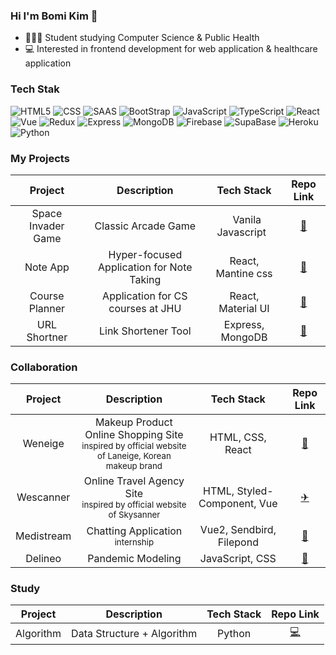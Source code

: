 ### Hi I'm Bomi Kim 👋

- 👩🏻‍💻 Student studying Computer Science & Public Health
- 💻 Interested in frontend development for web application & healthcare application 

### Tech Stak 
![HTML5](https://img.shields.io/badge/HTML5-E34F26?style=flat-square&logo=html5&logoColor=white)
![CSS](https://img.shields.io/badge/-CSS3-007ACC?&style=flat-square&logo=css3&logoColor=white)
![SAAS](https://img.shields.io/badge/Sass-CC6699?style=flat-square&logo=sass&logoColor=white)
![BootStrap](https://img.shields.io/badge/Bootstrap-563D7C?style=flat-square&logo=bootstrap&logoColor=white)
![JavaScript](https://img.shields.io/badge/JavaScript-F7DF1E?style=flat-square&logo=javascript&logoColor=black)
![TypeScript](https://img.shields.io/badge/TypeScript-007ACC?style=flat-square&logo=typescript&logoColor=white)
![React](https://img.shields.io/badge/-React-222222?style=flat-square&logo=react)
![Vue](https://img.shields.io/badge/Vue.js-35495E?style=flat-square&logo=vue.js&logoColor=4FC08D)
![Redux](https://img.shields.io/badge/Redux-593D88?style=flat-square&logo=redux&logoColor=white)
![Express](https://img.shields.io/badge/Express.js-404D59?style=flat-square&logo=express&logoColor=white)
![MongoDB](https://img.shields.io/badge/MongoDB-4EA94B?style=flat-square&logo=mongodb&logoColor=white)
![Firebase](https://img.shields.io/badge/Firebase-039BE5?style=flat-square&logo=Firebase&logoColor=white)
![SupaBase](https://img.shields.io/badge/Supabase-181818?style=flat-square&logo=supabase&logoColor=white)
![Heroku](https://img.shields.io/badge/Heroku-430098?style=flat-square&logo=heroku&logoColor=white)
![Python](https://img.shields.io/badge/Python-3776AB?style=flat-square&logo=python&logoColor=white)


### My Projects
|Project|Description|Tech Stack|Repo Link|
|:---:|:---:|:---:|:---:|
|Space Invader Game|Classic Arcade Game| &nbsp; Vanila Javascript &nbsp; |[🚀](https://github.com/rlaqhalx/space-invaders-game.git)|
|Note App|Hyper-focused Application for Note Taking| React, Mantine css | [📝](https://github.com/rlaqhalx/note-app.git)|
|Course Planner|Application for CS courses at JHU| React, Material UI | [📆](https://github.com/rlaqhalx/course-planner-jhu.git)|
|URL Shortner|Link Shortener Tool| Express, MongoDB | [📎](https://github.com/rlaqhalx/url_shortner)|


### Collaboration
|Project|Description|Tech Stack|Repo Link|
|:---:|:---:|:---:|:---:|
|Weneige|Makeup Product Online Shopping Site <br><sub>inspired by official website of Laneige, Korean makeup brand</sub></br> |HTML, CSS, React|[💄](https://github.com/rlaqhalx/34-1st-Weneige-frontend)|
|Wescanner|Online Travel Agency Site <br><sub>inspired by official website of Skysanner</sub></br>|HTML, Styled-Component, Vue|[✈](https://github.com/rlaqhalx/34-2nd-Wescanner-frontend)|
|Medistream|Chatting Application <br><sub>internship</sub></br>|Vue2, Sendbird, Filepond|[💬](https://github.com/rlaqhalx/vue-sendbird-ui)|
|Delineo|Pandemic Modeling|JavaScript, CSS|[🦠](https://github.com/rlaqhalx/Delineo)|

### Study
|Project|Description|Tech Stack|Repo Link|
|:---:|:---:|:---:|:---:|
|Algorithm|Data Structure + Algorithm| &nbsp; Python &nbsp; |[💻](https://github.com/rlaqhalx/algorithm.git)|

<!--
**rlaqhalx/rlaqhalx** is a ✨ _special_ ✨ repository because its `README.md` (this file) appears on your GitHub profile.

Here are some ideas to get you started:

- 🔭 I’m currently working on ...
- 🌱 I’m currently learning ...
- 👯 I’m looking to collaborate on ...
- 🤔 I’m looking for help with ...
- 💬 Ask me about ...
- 📫 How to reach me: ...
- 😄 Pronouns: ...
- ⚡ Fun fact: ...
-->
